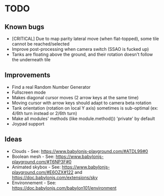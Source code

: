 # TODO

## Known bugs

* [CRITICAL] Due to map parity lateral move (when flat-topped), some tile cannot be reached/selected
* Improve post-processing when camera switch (SSAO is fucked up)
* Tanks are floating above the ground, and their rotation doesn't follow the underneath tile

## Improvements

* Find a real Random Number Generator
* Fullscreen mode
* Makes diagonal cursor moves (2 arrow keys at the same time)
* Moving cursor with arrow keys should adapt to camera beta rotation
* Tank orientation (rotation on local Y axis) sometimes is sub-optimal (ex: 4/6th turn instead or 2/6th turn)
* Make all modules' methods (like module.method()) 'private' by default
* Joypad support

## Ideas

* Clouds - See: https://www.babylonjs-playground.com/#ATDL99#0
* Boolean mesh - See: https://www.babylonjs-playground.com/#T6NP3F#0
* Animated skybox - See: https://www.babylonjs-playground.com/#E6OZX#122 and https://doc.babylonjs.com/extensions/sky
* Environnement - See: https://doc.babylonjs.com/babylon101/environment

